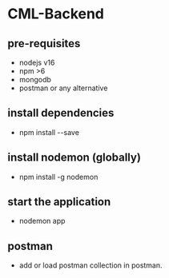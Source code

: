 # CML-Backend

## pre-requisites
 - nodejs v16
 - npm >6
 - mongodb
 - postman or any alternative

## install dependencies
- npm install --save

## install nodemon (globally)
- npm install -g nodemon

## start the application
- nodemon app


## postman
 - add or load postman collection in postman.
